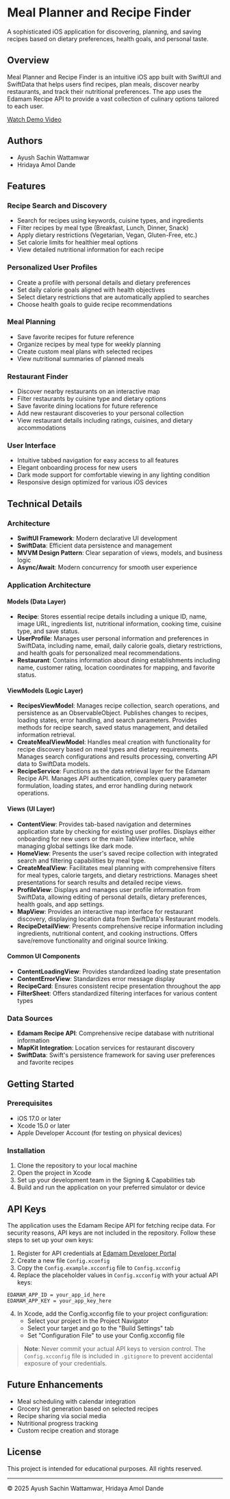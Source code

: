 # Meal Planner and Recipe Finder

A sophisticated iOS application for discovering, planning, and saving recipes based on dietary preferences, health goals, and personal taste.

## Overview

Meal Planner and Recipe Finder is an intuitive iOS app built with SwiftUI and SwiftData that helps users find recipes, plan meals, discover nearby restaurants, and track their nutritional preferences. The app uses the Edamam Recipe API to provide a vast collection of culinary options tailored to each user.

[Watch Demo Video](https://www.youtube.com/watch?v=IUZKEgo9pQE)

## Authors

- Ayush Sachin Wattamwar
- Hridaya Amol Dande

## Features

### Recipe Search and Discovery
- Search for recipes using keywords, cuisine types, and ingredients
- Filter recipes by meal type (Breakfast, Lunch, Dinner, Snack)
- Apply dietary restrictions (Vegetarian, Vegan, Gluten-Free, etc.)
- Set calorie limits for healthier meal options
- View detailed nutritional information for each recipe

### Personalized User Profiles
- Create a profile with personal details and dietary preferences
- Set daily calorie goals aligned with health objectives
- Select dietary restrictions that are automatically applied to searches
- Choose health goals to guide recipe recommendations

### Meal Planning
- Save favorite recipes for future reference
- Organize recipes by meal type for weekly planning
- Create custom meal plans with selected recipes
- View nutritional summaries of planned meals

### Restaurant Finder
- Discover nearby restaurants on an interactive map
- Filter restaurants by cuisine type and dietary options
- Save favorite dining locations for future reference
- Add new restaurant discoveries to your personal collection
- View restaurant details including ratings, cuisines, and dietary accommodations

### User Interface
- Intuitive tabbed navigation for easy access to all features
- Elegant onboarding process for new users
- Dark mode support for comfortable viewing in any lighting condition
- Responsive design optimized for various iOS devices

## Technical Details

### Architecture
- **SwiftUI Framework**: Modern declarative UI development
- **SwiftData**: Efficient data persistence and management
- **MVVM Design Pattern**: Clear separation of views, models, and business logic
- **Async/Await**: Modern concurrency for smooth user experience

### Application Architecture

#### Models (Data Layer)
- **Recipe**: Stores essential recipe details including a unique ID, name, image URL, ingredients list, nutritional information, cooking time, cuisine type, and save status.
- **UserProfile**: Manages user personal information and preferences in SwiftData, including name, email, daily calorie goals, dietary restrictions, and health goals for personalized meal recommendations.
- **Restaurant**: Contains information about dining establishments including name, customer rating, location coordinates for mapping, and favorite status.

#### ViewModels (Logic Layer)
- **RecipesViewModel**: Manages recipe collection, search operations, and persistence as an ObservableObject. Publishes changes to recipes, loading states, error handling, and search parameters. Provides methods for recipe search, saved status management, and detailed information retrieval.
- **CreateMealViewModel**: Handles meal creation with functionality for recipe discovery based on meal types and dietary requirements. Manages search configurations and results processing, converting API data to SwiftData models.
- **RecipeService**: Functions as the data retrieval layer for the Edamam Recipe API. Manages API authentication, complex query parameter formulation, loading states, and error handling during network operations.

#### Views (UI Layer)
- **ContentView**: Provides tab-based navigation and determines application state by checking for existing user profiles. Displays either onboarding for new users or the main TabView interface, while managing global settings like dark mode.
- **HomeView**: Presents the user's saved recipe collection with integrated search and filtering capabilities by meal type.
- **CreateMealView**: Facilitates meal planning with comprehensive filters for meal types, calorie targets, and dietary restrictions. Manages sheet presentations for search results and detailed recipe views.
- **ProfileView**: Displays and manages user profile information from SwiftData, allowing editing of personal details, dietary preferences, health goals, and app settings.
- **MapView**: Provides an interactive map interface for restaurant discovery, displaying location data from SwiftData's Restaurant models.
- **RecipeDetailView**: Presents comprehensive recipe information including ingredients, nutritional content, and cooking instructions. Offers save/remove functionality and original source linking.

#### Common UI Components
- **ContentLoadingView**: Provides standardized loading state presentation
- **ContentErrorView**: Standardizes error message display
- **RecipeCard**: Ensures consistent recipe presentation throughout the app
- **FilterSheet**: Offers standardized filtering interfaces for various content types

### Data Sources
- **Edamam Recipe API**: Comprehensive recipe database with nutritional information
- **MapKit Integration**: Location services for restaurant discovery
- **SwiftData**: Swift's persistence framework for saving user preferences and favorite recipes

## Getting Started

### Prerequisites
- iOS 17.0 or later
- Xcode 15.0 or later
- Apple Developer Account (for testing on physical devices)

### Installation
1. Clone the repository to your local machine
2. Open the project in Xcode
3. Set up your development team in the Signing & Capabilities tab
4. Build and run the application on your preferred simulator or device

## API Keys
The application uses the Edamam Recipe API for fetching recipe data. For security reasons, API keys are not included in the repository. Follow these steps to set up your own keys:

1. Register for API credentials at [Edamam Developer Portal](https://developer.edamam.com/)
2. Create a new file `Config.xconfig`
3. Copy the `Config.example.xcconfig` file to `Config.xcconfig`
4. Replace the placeholder values in `Config.xcconfig` with your actual API keys:

```
EDAMAM_APP_ID = your_app_id_here
EDAMAM_APP_KEY = your_app_key_here
```

4. In Xcode, add the Config.xcconfig file to your project configuration:
   - Select your project in the Project Navigator
   - Select your target and go to the "Build Settings" tab
   - Set "Configuration File" to use your Config.xcconfig file

> **Note**: Never commit your actual API keys to version control. The `Config.xcconfig` file is included in `.gitignore` to prevent accidental exposure of your credentials.

## Future Enhancements
- Meal scheduling with calendar integration
- Grocery list generation based on selected recipes
- Recipe sharing via social media
- Nutritional progress tracking
- Custom recipe creation and storage

## License
This project is intended for educational purposes. All rights reserved.

---

© 2025 Ayush Sachin Wattamwar, Hridaya Amol Dande 
